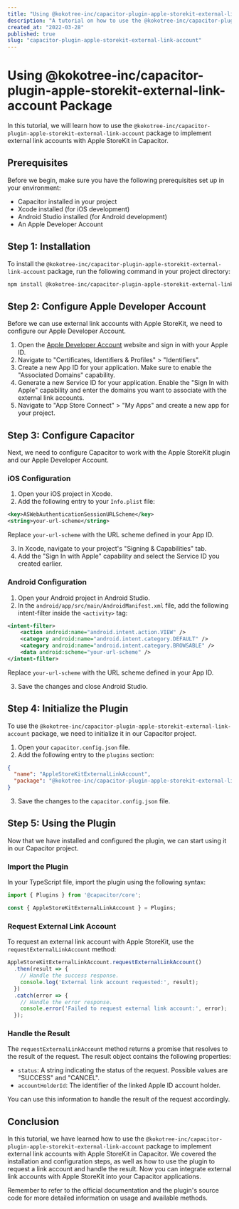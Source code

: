 ```yaml
---
title: "Using @kokotree-inc/capacitor-plugin-apple-storekit-external-link-account Package"
description: "A tutorial on how to use the @kokotree-inc/capacitor-plugin-apple-storekit-external-link-account package to implement external link accounts with Apple StoreKit in Capacitor."
created_at: "2022-03-28"
published: true
slug: "capacitor-plugin-apple-storekit-external-link-account"
---
```


# Using @kokotree-inc/capacitor-plugin-apple-storekit-external-link-account Package

In this tutorial, we will learn how to use the `@kokotree-inc/capacitor-plugin-apple-storekit-external-link-account` package to implement external link accounts with Apple StoreKit in Capacitor.

## Prerequisites

Before we begin, make sure you have the following prerequisites set up in your environment:

- Capacitor installed in your project
- Xcode installed (for iOS development)
- Android Studio installed (for Android development)
- An Apple Developer Account

## Step 1: Installation

To install the `@kokotree-inc/capacitor-plugin-apple-storekit-external-link-account` package, run the following command in your project directory:

```bash
npm install @kokotree-inc/capacitor-plugin-apple-storekit-external-link-account
```

## Step 2: Configure Apple Developer Account

Before we can use external link accounts with Apple StoreKit, we need to configure our Apple Developer Account.

1. Open the [Apple Developer Account](https://developer.apple.com) website and sign in with your Apple ID.
2. Navigate to "Certificates, Identifiers & Profiles" > "Identifiers".
3. Create a new App ID for your application. Make sure to enable the "Associated Domains" capability.
4. Generate a new Service ID for your application. Enable the "Sign In with Apple" capability and enter the domains you want to associate with the external link accounts.
5. Navigate to "App Store Connect" > "My Apps" and create a new app for your project.

## Step 3: Configure Capacitor

Next, we need to configure Capacitor to work with the Apple StoreKit plugin and our Apple Developer Account.

### iOS Configuration

1. Open your iOS project in Xcode.
2. Add the following entry to your `Info.plist` file:

```xml
<key>ASWebAuthenticationSessionURLScheme</key>
<string>your-url-scheme</string>
```

Replace `your-url-scheme` with the URL scheme defined in your App ID.

3. In Xcode, navigate to your project's "Signing & Capabilities" tab.
4. Add the "Sign In with Apple" capability and select the Service ID you created earlier.

### Android Configuration

1. Open your Android project in Android Studio.
2. In the `android/app/src/main/AndroidManifest.xml` file, add the following intent-filter inside the `<activity>` tag:

```xml
<intent-filter>
    <action android:name="android.intent.action.VIEW" />
    <category android:name="android.intent.category.DEFAULT" />
    <category android:name="android.intent.category.BROWSABLE" />
    <data android:scheme="your-url-scheme" />
</intent-filter>
```

Replace `your-url-scheme` with the URL scheme defined in your App ID.

3. Save the changes and close Android Studio.

## Step 4: Initialize the Plugin

To use the `@kokotree-inc/capacitor-plugin-apple-storekit-external-link-account` package, we need to initialize it in our Capacitor project.

1. Open your `capacitor.config.json` file.
2. Add the following entry to the `plugins` section:

```json
{
  "name": "AppleStoreKitExternalLinkAccount",
  "package": "@kokotree-inc/capacitor-plugin-apple-storekit-external-link-account"
}
```

3. Save the changes to the `capacitor.config.json` file.

## Step 5: Using the Plugin

Now that we have installed and configured the plugin, we can start using it in our Capacitor project.

### Import the Plugin

In your TypeScript file, import the plugin using the following syntax:

```typescript
import { Plugins } from '@capacitor/core';

const { AppleStoreKitExternalLinkAccount } = Plugins;
```

### Request External Link Account

To request an external link account with Apple StoreKit, use the `requestExternalLinkAccount` method:

```typescript
AppleStoreKitExternalLinkAccount.requestExternalLinkAccount()
  .then(result => {
    // Handle the success response.
    console.log('External link account requested:', result);
  })
  .catch(error => {
    // Handle the error response.
    console.error('Failed to request external link account:', error);
  });
```

### Handle the Result

The `requestExternalLinkAccount` method returns a promise that resolves to the result of the request. The result object contains the following properties:

- `status`: A string indicating the status of the request. Possible values are "SUCCESS" and "CANCEL".
- `accountHolderId`: The identifier of the linked Apple ID account holder.

You can use this information to handle the result of the request accordingly.

## Conclusion

In this tutorial, we have learned how to use the `@kokotree-inc/capacitor-plugin-apple-storekit-external-link-account` package to implement external link accounts with Apple StoreKit in Capacitor. We covered the installation and configuration steps, as well as how to use the plugin to request a link account and handle the result. Now you can integrate external link accounts with Apple StoreKit into your Capacitor applications.

Remember to refer to the official documentation and the plugin's source code for more detailed information on usage and available methods.